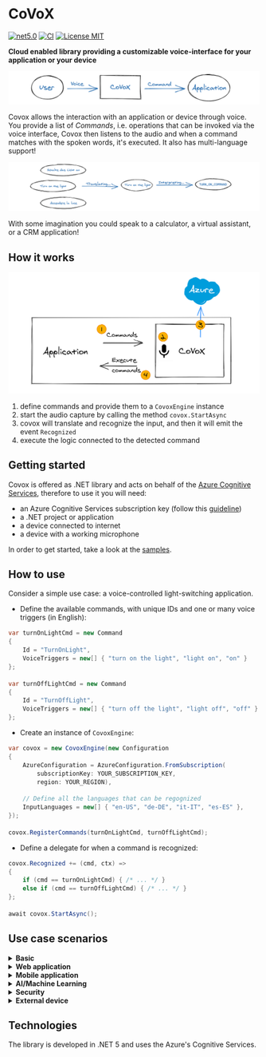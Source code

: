 # CoVoX

[![net5.0](https://img.shields.io/badge/.net-5.0-blue)](https://docs.microsoft.com/en-us/dotnet/core/dotnet-five)
[![CI](https://img.shields.io/github/workflow/status/artiso-solutions/CoVoX/CI/main)](https://github.com/artiso-solutions/CoVoX/actions?query=workflow%3ACI+branch%3Amain)
[![License MIT](https://img.shields.io/badge/license-MIT-green)](LICENSE)

**Cloud enabled library providing a customizable voice-interface for your application or your device**

![CoVoXSimpleGraph](assets/CoVoXSimpleGraph.png)

Covox allows the interaction with an application or device through voice.<br/>
You provide a list of _Commands_, i.e. operations that can be invoked via the voice interface,
Covox then listens to the audio and when a command matches with the spoken words, it's executed.
It also has multi-language support!

![CoVoXMultiLanguageGraph](assets/CoVoXMultiLanguageGraph.png)

With some imagination you could speak to a calculator, a virtual assistant, or a CRM application!

## How it works

![CoVoXHowItWorks](assets/CoVoXHowItWorks.png)

1) define commands and provide them to a `CovoxEngine` instance
2) start the audio capture by calling the method `covox.StartAsync`
3) covox will translate and recognize the input, and then it will emit the event `Recognized`
4) execute the logic connected to the detected command

## Getting started

Covox is offered as .NET library and acts on behalf of the [Azure Cognitive Services](https://azure.microsoft.com/services/cognitive-services/), therefore to use it you will need:

- an Azure Cognitive Services subscription key (follow this [guideline](https://azure.microsoft.com/try/cognitive-services/))
- a .NET project or application
- a device connected to internet
- a device with a working microphone

In order to get started, take a look at the [samples](/samples).

## How to use

Consider a simple use case: a voice-controlled light-switching application.

- Define the available commands, with unique IDs and one or many voice triggers (in English):

```csharp
var turnOnLightCmd = new Command
{
    Id = "TurnOnLight",
    VoiceTriggers = new[] { "turn on the light", "light on", "on" }
};

var turnOffLightCmd = new Command
{
    Id = "TurnOffLight",
    VoiceTriggers = new[] { "turn off the light", "light off", "off" }
};
```

- Create an instance of `CovoxEngine`:

```csharp
var covox = new CovoxEngine(new Configuration
{
    AzureConfiguration = AzureConfiguration.FromSubscription(
        subscriptionKey: YOUR_SUBSCRIPTION_KEY,
        region: YOUR_REGION),

    // Define all the languages that can be regognized
    InputLanguages = new[] { "en-US", "de-DE", "it-IT", "es-ES" },
});

covox.RegisterCommands(turnOnLightCmd, turnOffLightCmd);
```

- Define a delegate for when a command is recognized:

```csharp
covox.Recognized += (cmd, ctx) =>
{
    if (cmd == turnOnLightCmd) { /* ... */ }
    else if (cmd == turnOffLightCmd) { /* ... */ }
};

await covox.StartAsync();
```

## Use case scenarios

<details>
  <summary><b>Basic</b></summary>

### LightSwitch

([source](/scenarios/basic/LightSwitch)) Basic showcase of the engine and commands invocation.

**Commands**

- turn on the lights<br/>
  output: "Light on"
- turn off the lights<br/>
  output: "Light off"

<hr/>
</details>

<details>
  <summary><b>Web application</b></summary>

### Pac-Scream

Pac-Scream is a variant on the popular game Pac-Man, in which movements are defined via voice commands instead of keys press.

![image](https://user-images.githubusercontent.com/8939890/106443307-9e549e00-647c-11eb-921f-dd25ed5d0bfb.png)

**Commands**

- left / move left
- right / move right
- up / move up
- down / move down
- stop / cancel / no<br/>
  to cancel the previous command

**Technologies**

- CoVoX engine
- ASP.NET Core 5
- SignalR
- WebGL

<hr/>
</details>

<details>
  <summary><b>Mobile application</b></summary>

### Find-it

Find-it it's a Mobile App that is able to recognize objects in an image, or in a video, from user voice request.
Given an image or a video, if the user requests to see a particular object, the application will create a box around the object that match the description.

**Technologies**

- CoVoX engine
- [Flutter](https://flutter.dev/?gclid=CjwKCAiAgc-ABhA7EiwAjev-j209M2n1IrpNH86tVHhSkPU5ED2KyUM6Rj8IkBVu2N8kD-fgoxIC_RoCuI4QAvD_BwE&gclsrc=aw.ds)
- [Azure computer vision](https://azure.microsoft.com/en-us/services/cognitive-services/computer-vision/)

<hr/>
</details>

<details>
  <summary><b>AI/Machine Learning</b></summary>

### Guess-Who

Guess Who is a game for 2 players.  Each player has a "playing field" with different people and a fixed person, which must be guessed by the opponent, by exclusion questions.
Via Voice commands you should be able to ask a question, such as, "Does the woman have red hair?"
Image recognition should then return the answer yes / no.

<img alt="drawing" src="https://user-images.githubusercontent.com/8939890/106584417-716cbd80-6546-11eb-8fe4-40b047dee3c4.png" height="250" width="400">

**Procedure**

1. Asking a Question via Voice Command
2. Recognize and process question
3. Looking at e.g. Image and detect the answer
4. Returning Answer (Yes / No)

### Technologies

- CoVoX engine
- Python / Tensorflow
- [Face](https://azure.microsoft.com/en-us/services/cognitive-services/face/)

<hr/>

</details>

<details>
  <summary><b>Security</b></summary>

### Voice-Unlock

Voice-Unlock showcases the voice recognition service from azure. An application will display a locked lock. If the authorized user says "Unlock", the lock should unlock. Instead, if an unauthorized users says "Unlock" the background flashes a few seconds in red.

**Technologies**

- CoVoX engine
- [Speaker Recognition](https://azure.microsoft.com/en-us/services/cognitive-services/speaker-recognition/)
- VueJS application

<hr/>
</details>

<details>
  <summary><b>External device</b></summary>

### Robobutler

Robobutler is a robot capable of executing voice triggered actions based on its perception of the current environment. The idea is that an operator can tell the robot to "Bring me the yellow box" and the robot will in this case do the following:

1. Confirm/Repeat the task the robot was told to do
2. Go to the yellow box
3. Pick it up
4. Bring it to the operator

**Other possible scenarios**

- Placing a box on top of another
- Basic movements (Stop, rotate, etc)
- Spatial awarness (e.g. go to the nearest corner)

**Benefit to the real world**

In the real world you could have a warehouse with a lot of heavy weight packages. Working in a human-robot collaboration environment the human would be able to control the robot either with a controller or by voice. Adding intelligence to the robot does simplify the interaction with the robot increasing the overall productivity and performance of the human and the facility. Furthermore it enables the human do multitask.

**Robo to use**

https://www.dji.com/de/robomaster-s1

The desired configuration would be an industrial arm on top of a body with wheels to represent a valid scenario for the industry.

**Technologies**

- CoVoX engine
- [Azure computer vision](https://azure.microsoft.com/en-us/services/cognitive-services/computer-vision/)
- Python (to control the robot)

<hr/>
</details>

## Technologies

The library is developed in .NET 5 and uses the Azure's Cognitive Services.
